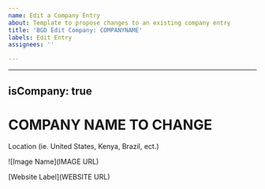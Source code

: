 ```yaml
---
name: Edit a Company Entry
about: Template to propose changes to an existing company entry
title: 'BGD Edit Company: COMPANYNAME'
labels: Edit Entry
assignees: ''

---
```


---
isCompany: true
---

# COMPANY NAME TO CHANGE

<Location>

Location (ie. United States, Kenya, Brazil, ect.)

</Location>

![Image Name](IMAGE URL)

<Website>

[Website Label](WEBSITE URL)

</Website>
